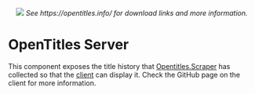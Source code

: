 <p align="center">
 <img src="https://raw.githubusercontent.com/opentitles/client/master/images/header.png")/>
 <i>See https://opentitles.info/ for download links and more information.</i>
</p>

# OpenTitles Server
This component exposes the title history that [Opentitles.Scraper](https://github.com/Fdebijl/OpenTitles.Scraper) has collected so that the [client](https://github.com/Fdebijl/OpenTitles.Client) can display it. Check the GitHub page on the client for more information.
